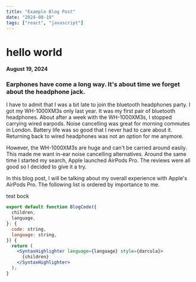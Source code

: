 ```yaml
---
title: "Example Blog Post"
date: "2024-08-19"
tags: ["react", "javascript"]
---
```


# hello world

#### August 19, 2024

### Earphones have come a long way. It's about time we forget about the headphone jack.

I have to admit that I was a bit late to join the bluetooth headphones party. I got my WH-1000XM3s only last year. It was my first pair of bluetooth headphones. About after a week with the WH-1000XM3s, I stopped carrying wired earpods. Noise cancelling was great for morning commutes in London. Battery life was so good that I never had to care about it. Returning back to wired headphones was not an option for me anymore.

However, the WH-1000XM3s are huge and can't be carried around easily. This made me want in-ear noise cancelling alternatives. Around the same time I started my search, Apple launched AirPods Pro. The reviews were all good so I decided to give it a try.

In this blog post, I will be talking about my overall experience with Apple's AirPods Pro. The following list is ordered by importance to me.

<p>test bock</p>
<BlogImage image='tony.jpg' folder="example" subTitle="Tony Tony Chopper, doctor of the straw hat pirates" reference="https://www.google.com"/>

```jsx file="components/code"
export default function BlogCode({
  children,
  language,
}: {
  code: string,
  language: string,
}) {
  return (
    <SyntaxHighlighter language={language} style={darcula}>
      {children}
    </SyntaxHighlighter>
  );
}
```

<BlogVideo folder="example" video="1MinTimer.mp4"
subTitle="1 min timer"
reference="link"
/>
